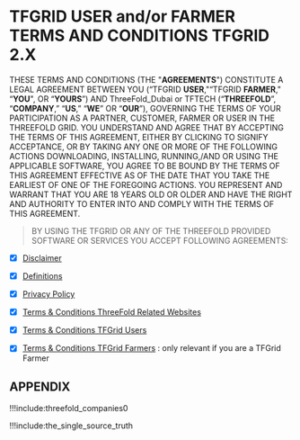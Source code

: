 # TFGRID USER and/or FARMER TERMS AND CONDITIONS TFGRID 2.X

THESE TERMS AND CONDITIONS (THE "**AGREEMENTS**") CONSTITUTE A LEGAL AGREEMENT BETWEEN YOU (“TFGRID **USER**,"“TFGRID **FARMER**," “**YOU**", OR “**YOURS**”) AND ThreeFold_Dubai or TFTECH (“**THREEFOLD**”, “**COMPANY**,” “**US**,” “**WE**” OR “**OUR**”), GOVERNING THE TERMS OF YOUR PARTICIPATION AS A PARTNER, CUSTOMER, FARMER OR USER IN THE THREEFOLD GRID. YOU UNDERSTAND AND AGREE THAT BY ACCEPTING THE TERMS OF THIS AGREEMENT, EITHER BY CLICKING TO SIGNIFY ACCEPTANCE, OR BY TAKING ANY ONE OR MORE OF THE FOLLOWING ACTIONS DOWNLOADING, INSTALLING, RUNNING,/AND OR USING THE APPLICABLE SOFTWARE, YOU AGREE TO BE BOUND BY THE TERMS OF THIS AGREEMENT EFFECTIVE AS OF THE DATE THAT YOU TAKE THE EARLIEST OF ONE OF THE FOREGOING ACTIONS. YOU REPRESENT AND WARRANT THAT YOU ARE 18 YEARS OLD OR OLDER AND HAVE THE RIGHT AND AUTHORITY TO ENTER INTO AND COMPLY WITH THE TERMS OF THIS AGREEMENT.

> BY USING THE TFGRID OR ANY OF THE THREEFOLD PROVIDED SOFTWARE OR SERVICES YOU ACCEPT FOLLOWING AGREEMENTS:

- [X] [Disclaimer](disclaimer)
- [X] [Definitions](definitions_legal)
- [X] [Privacy Policy](privacypolicy)
- [X] [Terms & Conditions ThreeFold Related Websites](terms_conditions_websites)
- [X] [Terms & Conditions TFGrid Users](terms_conditions_griduser)
- [X] [Terms & Conditions TFGrid Farmers](terms_conditions_farmer) : only relevant if you are a TFGrid Farmer
 

## APPENDIX

!!!include:threefold_companies0

!!!include:the_single_source_truth